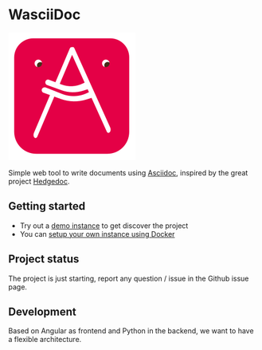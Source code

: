 # WasciiDoc

![Logo](docs/icon_256.png)

Simple web tool to write documents using [Asciidoc](https://asciidoc.org/), 
inspired by the great project [Hedgedoc](https://github.com/hedgedoc/hedgedoc).

## Getting started

- Try out a [demo instance]() to get discover the project
- You can [setup your own instance using Docker]()

## Project status

The project is just starting, report any question / issue in the Github
issue page.

## Development

Based on Angular as frontend and Python in the backend, we 
want to have a flexible architecture.
